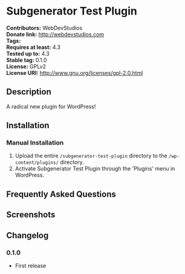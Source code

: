 # Subgenerator Test Plugin #
**Contributors:**      WebDevStudios  
**Donate link:**       http://webdevstudios.com  
**Tags:**  
**Requires at least:** 4.3  
**Tested up to:**      4.3  
**Stable tag:**        0.1.0  
**License:**           GPLv2  
**License URI:**       http://www.gnu.org/licenses/gpl-2.0.html  

## Description ##

A radical new plugin for WordPress!

## Installation ##

### Manual Installation ###

1. Upload the entire `/subgenerator-test-plugin` directory to the `/wp-content/plugins/` directory.
2. Activate Subgenerator Test Plugin through the 'Plugins' menu in WordPress.

## Frequently Asked Questions ##


## Screenshots ##


## Changelog ##

### 0.1.0 ###
* First release
